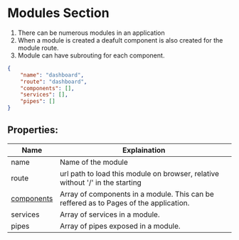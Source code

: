 # Modules Section
1. There can be numerous modules in an application
2. When a module is created a deafult component is also created for the module route.
3. Module can have subrouting for each component. 
```json
{
    "name": "dashboard",
    "route": "dashboard",
    "components": [],
    "services": [],
    "pipes": [] 
}
```

## Properties:
| Name  | Explaination  |
|---|---|
|  name | Name of the module  |
|  route | url path to load this module on browser, relative without '/' in the starting  |
|  [components](components.md) | Array of components in a module. This can be reffered as to Pages of the application.  |
|  services | Array of services in a module.  |
|  pipes | Array of pipes exposed in a module.  |